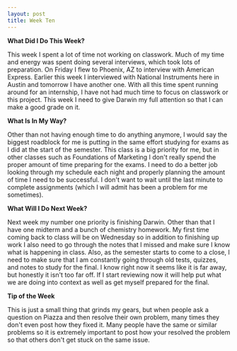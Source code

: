 ```yaml
---			
layout: post
title: Week Ten
---
```


**What Did I Do This Week?**

This week I spent a lot of time not working on classwork.  Much of my time and energy was spent doing several interviews, which took lots of preparation.  On Friday I flew to Phoenix, AZ to interview with American Express.  Earlier this week I interviewed with National Instruments here in Austin and tomorrow I have another one.  With all this time spent running around for an internship, I have not had much time to focus on classwork or this project.  This week I need to give Darwin my full attention so that I can make a good grade on it.  

**What Is In My Way?**

Other than not having enough time to do anything anymore, I would say the biggest roadblock for me is putting in the same effort studying for exams as I did at the start of the semester.  This class is a big priority for me, but in other classes such as Foundations of Marketing I don't really spend the proper amount of time preparing for the exams.  I need to do a better job looking through my schedule each night and properly planning the amount of time I need to be successful.  I don't want to wait until the last minute to complete assignments (which I will admit has been a problem for me sometimes).

**What Will I Do Next Week?**

Next week my number one priority is finishing Darwin.  Other than that I have one midterm and a bunch of chemistry homework.  My first time coming back to class will be on Wednesday so in addition to finishing up work I also need to go through the notes that I missed and make sure I know what is happening in class.  Also, as the semester starts to come to a close, I need to make sure that I am constantly going through old tests, quizzes, and notes to study for the final.  I know right now it seems like it is far away, but honestly it isn't too far off.  If I start reviewing now it will help put what we are doing into context as well as get myself prepared for the final.

**Tip of the Week**

This is just a small thing that grinds my gears, but when people ask a question on Piazza and then resolve their own problem, many times they don't even post how they fixed it.  Many people have the same or similar problems so it is extremely important to post how your resolved the problem so that others don't get stuck on the same issue.
